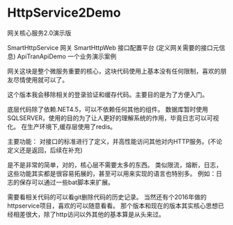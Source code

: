 # HttpService2Demo


网关核心服务2.0演示版

SmartHttpService   网关
SmartHttpWeb       接口配置平台 (定义网关需要的接口元信息)
ApiTranApiDemo     一个业务演示案例 


网关这块是整个微服务重要的核心，这块代码使用上基本没有任何限制，喜欢的朋友尽情使用就可以了。



这个版本我会移除相关的登录验证和缓存代码。主要目的是为了方便入门。



底层代码除了依赖.NET4.5，可以不依赖任何其他的组件。
数据库暂时使用SQLSERVER，使用的目的为了让人更好的理解系统的作用，毕竟日志可以可视化。
在生产环境下,缓存层使用了redis。 

主要功能：
对接口的标准进行了定义，并高性能访问其他对内HTTP服务。(不论定义还是返回，后续在补充)


是不是非常的简单，对的，核心层不需要太多的东西。
类似限流，熔断，日志，这些功能其实都是很容易拓展的，甚至可以用来实现的语言也特别多。
例如：日志的保存可以通过一些bat脚本来扩展。



需要看相关代码的可以看git删除代码的历史记录。
当然还有个2016年做的httpservice项目，喜欢的可以随意看看。
那个版本和现在的版本其实核心思想已经相差很大，除了http访问以外其他的基本算是从头来过。






